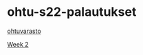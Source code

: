 # ohtu-s22-palautukset

[ohtuvarasto](https://github.com/Alex-Elias/ohtuvarasto)

[Week 2](https://github.com/Alex-Elias/ohtu-s22-palautukset/tree/main/viikko2)

